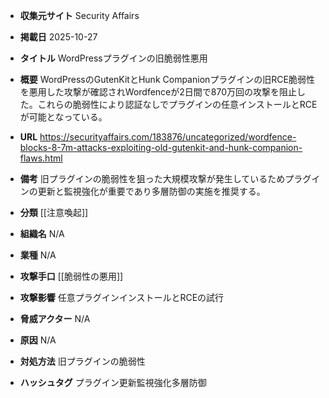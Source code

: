 - **収集元サイト**
Security Affairs

- **掲載日**
2025-10-27

- **タイトル**
WordPressプラグインの旧脆弱性悪用

- **概要**
WordPressのGutenKitとHunk Companionプラグインの旧RCE脆弱性を悪用した攻撃が確認されWordfenceが2日間で870万回の攻撃を阻止した。これらの脆弱性により認証なしでプラグインの任意インストールとRCEが可能となっている。

- **URL**
https://securityaffairs.com/183876/uncategorized/wordfence-blocks-8-7m-attacks-exploiting-old-gutenkit-and-hunk-companion-flaws.html

- **備考**
旧プラグインの脆弱性を狙った大規模攻撃が発生しているためプラグインの更新と監視強化が重要であり多層防御の実施を推奨する。

- **分類**
[[注意喚起]]

- **組織名**
N/A

- **業種**
N/A

- **攻撃手口**
[[脆弱性の悪用]]

- **攻撃影響**
任意プラグインインストールとRCEの試行

- **脅威アクター**
N/A

- **原因**
N/A

- **対処方法**
旧プラグインの脆弱性

- **ハッシュタグ**
プラグイン更新監視強化多層防御
